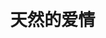 
# 天然的爱情
<br /><br /><br /><br /><br /><br /><br />


<html lang="zh-CN">

<head>
    <meta charset="utf-8">
    <meta name="viewport" content="width=device-width">
    <meta http-equiv="X-UA-Compatible" content="IE=edge,chrome=1" />
    <meta name="renderer" content="webkit">
    <meta name="viewport" content="width=device-width, initial-scale=1, maximum-scale=1, user-scalable=no" />
    <title>恋爱计时</title>
    <style>
        body {
            -webkit-font-smoothing: antialiased;
            font-family: Helvetica Neue, Helvetica, Hiragino Sans GB, Microsoft YaHei, Arial, sans-serif;
            font-size: 85%;
            margin: 0;
        }
        
        h2 {
            font-size: 220%;
            font-weight: 400;
            
        }
        
        .content {
            position: absolute;
            width: 100%;
            top: 40%;
            transform: translate(0, -50%);
            text-align: center;
            
        }
        
        .timer {
            font-size: 180%;
            line-height: 1.5;
            margin: 1em 0;
        }
        
        .timer b {
            color: rgb(253, 99, 125);
        }
    </style>
    <script>
        function goToRoom()
        {
          window.location.href='https://ttrrlove.com/docs/';
        }
    </script>
</head>

<body>
    
    <div class="content">
        <br /><br /><br /><br /><br /><br />
        <h2>天天然然已经在一起</h2>
        <div class="timer">
            <b id="d"></b> Days <b id="h"></b> Hours <b id="m"></b> Minutes <b id="s"></b> Seconds
        </div>
    </div>

    <script>
        function timer() {
            var start = new Date(2022, 5, 15); 
            var t = new Date() - start;
            t = t + 8589000
            var h = ~~(t / 1000 / 60 / 60 % 24);
            if (h < 10) {
                h = "0" + h;
            }
            var m = ~~(t / 1000 / 60 % 60);
            if (m < 10) {
                m = "0" + m;
            }

            var s = ~~(t / 1000 % 60);
            if (s < 10) {
                s = "0" + s;
            }
            document.getElementById('d').innerHTML = ~~(t / 1000 / 60 / 60 / 24);
            document.getElementById('h').innerHTML = h;
            document.getElementById('m').innerHTML = m;
            document.getElementById('s').innerHTML = s;
        }
        timer();
        setInterval(timer, 1000);
    </script>
</body>

</html>
#### 快速跳转
[留言板](#留言板)<br />
[恋爱日志](#恋爱日志)<br />
[网址导航](#网址导航)
    
<html>
<body>
<script>
function hug()
{
    alert("开心心开心心！mua！");
}
</script>
<button type="button" onclick="hug()">抱抱天天</button>
</body>
</html>
    
## 留言板
```
·真的很想，被你需要，很怕自己在你的世界没有存在感。
·小傻，有不开心的时候，要努力告诉天天哦，什么都不需要顾虑。我每次都会一直想着你，等待你告诉天天，等待你开心起来。
·宝贝宝贝日志顺序调好啦！看起来会方便一些耶耶耶！！！
·一直有在努力，昨天在努力，今天在努力，明天也一定会努力。
·对不起啦宝贝，我还是没能克服之前的担心……让你失望啦，我会努力的！！
·噢耶耶耶耶耶耶，解封啦！然然，我们可以继续一起向前啦！
·亲爱的，在这疫情的艰难时刻，我一定和你在一起，陪在你的身边的！加油，一切都会过去的！
·宝贝，和你在一起真的很开心，真的不用太担心天天哦！然然对我的好，我都能感受得到铭记在心，放心吧老婆！！！
·然然从未打扰到天天，千万不要有顾虑哦，你可是我的女朋友，最爱的小然！！！
·没有任何困难是不可战胜的，只要天天和然然一同面对，只要永怀希望与热忱之心。
·无论我们相隔多远，我们的心里都永远会有对方。短暂的分隔只是为了以后长久的幸福生活，天天相信我们一定能够克服困难，走到最后————幸福美好的最后。
·宝贝不要担心天天会变，真的不要担心。我们的幸福、然然的好天天都看在眼里记在心里的，怎么可能以后就会变得对然然不好了呢。天天一定不会辜负我们俩的，还希望然然相信天天哟！
```



## 恋爱日志
### 2022/10/6
今天天天早早地（相对）就起了床，因为今天终于可以寄出天天的**爱心大礼包**！准备了一个多月，终于可以让然然收到啦，天天今天也好激动好激动的！整整一大箱礼物，希望然然收到会超开心，那天天就满足啦！<br />寄完件后天天去图书馆写了好久好久的作业，然然也一早就有课，下午还要听讲座。<br />中午宝贝回到宿舍，已经累累了，于是在天天的叽里呱啦之下，宝贝就美美地进入了梦乡，天天真的超级开心超级喜欢我的宝贝。<br />下午然然整个宿舍都起床晚了，天天给然然点了咖啡，然然去取了之后讲座就迟到没有位置了，然然只能打道回府啦。最尴尬的是！天天这次选的咖啡一点也不好喝哈哈哈哈哈哈哈，算是天天失算了。<br />傍晚，天天和然然打了好久电话，真的特别开心心！可是之后，由于天天没有及时说出自己内心的想法，然然也没能察觉到，导致咱俩之间出现了一些小矛盾，但是这种矛盾又很不同：咱们各自的矛头都是指向自己的，而非对方，真的其实很幸福的。可是之后天天因为然然不想说话而多想了，还写了一些不合适的话，当时傻傻的天天真的以为然然要丢下自己，超级难受受呢！<br />但是过了一小会儿，天天也相信然然一定会回来的，因为每次然然平静下来之后，都是会回来找天天的，所以这次也一定一样。当然然再次说出那句“天天”的时候，冷冰冰的文字中，我又看见了然然热情的爱，一瞬间：放心、开心、感动、感谢爆发出来，大家也终于走出了烦乱的思绪，回到了对方身边。<br />其实，其他烦恼的一切，哪有那么吓人，唯有我们永远不变的爱，胜过一切。事后我们都特别感动，也理性地分析了一下自己的问题，才发现天天其实处理问题时也有很多不妥。所以，天天光有炽热的爱是不够的，如何将其真正落到实处真正化作然然的幸福将是我一生的课程，也希望然然多多反馈，帮助天天更快改正进步！<br />
真的好幸福，真的好幸福。任何小矛盾小伤心和这美好的幸福的爱情比起来，又算什么呐！然然，感谢有你，幸好有你！<br />
晚上天天又和然然通了电话，虽然然然晚上不方便讲话，但是天天还是叽里呱啦说了好多，真的超级超级甜蜜，还希望然然不要烦天天的叽里呱啦嘴机关枪哈哈哈哈哈哈哈！<br />
最后，是王菲&Eason：<br />
**因为爱情**<br />
**不会轻易悲伤**<br />
**所以一切都是幸福的模样**<br />
### 2022/10/3
有时可能就是会以小人之心度君子之腹吧，哎。我宁愿小人做到极致，错怪多少个"君子"也不要漏下一个坏人。天天真的可能太没有安全感了？感觉也不是，不知道为啥。然然其实真的让天天很放心，但是就是然然周围的人，总是让天天觉得不是什么好人。总觉得总觉得，他们在内心觊觎我家然儿的优秀，自觉或是不自觉地就开始想方设法地接近你打听你，创造出一系列交往，刷存在感，自己却不愿意承认自己有喜欢然儿，甚至有的人连自己都骗了过去。一副正人君子的模样，反而搞得像是我们在计较在小肚鸡肠，真的让人防不胜防。宝贝，你说到底是不是我太敏感了，是我阴暗了，狭隘了吗···我真的很为难。<br />哎，还是没有越过这一关，宝贝你说到底是为啥啊啊啊。给我整不会了啊啊啊啊啊好乱哦。
### 2022/10/2
上午，然然终于可以出校门了，兴冲冲地准备去吃火锅，结果被告知下午一堆安排根本没有空，内心肯定会超级失望难受啊。天天真的很理解小然的，觉得小然真的好辛苦好委屈。天天也不想然然晚上去练那么累，但是既然是天天支持然然去做的表演，那么咱们就要努力做好，这些困难，也只能克服，天天心里真的很心疼。<br />下午然然又去听了采编部的培训，两个多小时讲了好久好久。终于讲完了之后，然然马上就给天天打了电话，结果天天不知道咋滴还有点小脾气，立马就让然然失望望了，天天还自以为然然不想理天天，还没有去找她，我真的是个傻瓜啊啊啊！！！幸好！幸好然然过一小会儿就原谅天天了，天天真的超级后悔超级难受受！<br />
当时，天天就是觉得然然去开会会，然然又穿那么漂亮，看见然然穿那个裙裙有点点松，天天就会担心就会有点不高兴。然后那个社长叽里呱啦讲半天，好像自己就很懂一样，搞得天天什么用都没有，然然也不需要天天了。在自己喜欢的地方被别的男生抢了风头，可能有点点小难受吧。然后然然出来之后又拿到新相机，很兴奋很开心，天天之前说的要借给然然拍照照也不需要了。就莫名其妙突然有些难受，忽略了然然本身的感受，真的很对不起宝贝。然然当时其实也一直都有在和天天发消息，一直都想着天天，开完会那么热那么累马上就来找天天结果天天莫名其妙地不开心，肯定让然然很失望呀，要是天天当时能多想一些然然的情况就好了，真的很抱歉啦。可能天天就是有些小气吧，真的，希望然然不会嫌弃。<br />我真的太容易吃醋了啊啊啊啊啊啊啊。要是有男生在计算机方面也要抢在天天前面，也要来给然然疯狂培训，就是这种小难受小吃醋的感觉，哦我真的会谢呜呜呜呜。真的很想被然然需要，很想帮助然然，很想很想，可能这还是天天不够自信的表现吧。
### 2022/10/1
今天是国庆节噢耶耶耶耶耶！昨晚小然梦到了天天，我们在梦里抱抱，啊啊啊啊啊真的好开心好开心！上午天天去和同学买电瓶车，然然却没有办法出校门，不过好不容易有休息的一天，然然在床上睡觉觉也很棒呀！只不过晚上然然胸口有点点闷闷，身体有点不舒服，天天就一直陪着小然宝，一直陪着她。终于然然还是睡觉觉了，天天真的好高兴，我好担心小然然身体不舒服睡不着，明早起床一定就会好一些了吧，抱紧我的宝贝，抱紧紧，小委屈。<br />我爱你，然。
### 2022/9/30
今天是周五，天天早上的叮铃铃晚了十五分钟呜呜呜。<br />下午然然和天天一起睡觉，结果然然出门晚了，跑得超级超级累才到教室，但是天天却是大傻猪还在床上睡觉觉！<br />然然看电影时，也给天天打了电话，真的让天天特别特别开心，也特别特别心疼小然宝。天天好想每分每秒都陪在你左右，照顾你为你辛苦为你劳累呀！<br />傍晚，然然可能心情有些不好，有一些焦虑，天天真的从来不觉得然然不好，真的。宝贝，并不是都要符合同一种标准才能叫做美，咱们然然的美，根本和她们完全不同！大家也都说然然是不一样的美丽不一样的可爱，所以然然一定不要怀疑自己啦！咱们就是最棒的然！相信天天吧！<br />不过然然挂掉天天电话的时候，天天还是有些小伤心也有些担心，天天多想让你意识到自己有多棒有多好，根本就不是其他人可以比的！咱们才不需要因为世俗的眼光动摇自己的信心呢宝贝！<br />不过很快然然就恢复过来啦，接下来天天就要去考试然然也要去跳舞啦！呜呜呜天天真的好想好想然宝啊好想好想好想好想！然然跳舞天天都从来没有欣赏过，但是然然却要和别的男生在一起跳，呜呜呜呜真的好想你好想你啊然宝，醋醋啊然宝！！！！！！**呜呜呜哇哇啊啊啊啊啊啊啊啊啊啊啊啊啊啊啊啊啊！！！！！！！**<br />
加油然然，你一定是最棒的！天天在等着你，等着你跳完舞回来，等着然然和天天一起开始这周末，一起放松一起休息，享受这幸福的时光！
### 2022/9/29
今天是忙碌的一天，然然上午上完两节课后，中午匆匆吃完饭就要去给篮球赛拍照，太阳那么大那么热，然然还要呆在外面真的好辛苦，天天好想抱抱然宝。还好然然下午没有课，可以好好休息，然然睡到了六点，真的让天天特别开心，天天就好希望然然好好休息呀！晚上，然然又要去跳舞排练，真的特别累，而且还要和男生搭档呜呜呜呜，醋醋，然然！！！但是特别特别幸福的是然然一直都在安慰傻天，一直都想着傻天，让天天内心也特别温暖安心。天天就是有点小自私嘛，不想然然和别的男生配对，不想然然牵牵抱抱别的男生略略略，我相信小然宝一定也会让天天放心哒！晚上睡前天天和然然又打了电话，真的特别幸福。两人一起回忆了今天的努力，互相鼓励互相肯定，好温暖呀然然！<br />即使相隔千里，但是我们仍然可以每天陪在对方身边，给对方帮助，谢谢有你啦！
### 2022/9/28
今天然儿还是不开心呢，早上又收到了ppt的任务，真是太辛苦了。而且，这次ppt的组内只有三个人，还有一个没有返校，让事情更加棘手。我知道，然然一直都很辛苦，然然也很努力，所以客观条件上就不充足的话，咱们可以适当放弃的呀。如果他们不想退，就让他们多做一点事情，咱们可以就做个ppt，天天可以帮你的！<br />
昨晚，天天帮然然改进ppt，真的特别开心。因为，自己在远方，也可以为然然尽一份自己的力量，帮然然分担辛苦，真的特别特别开心。<br />
所以，然然千万不要觉得怕麻烦天天，要是天天真的没有机会帮到然然，然然真的不需要天天了，那天天才是真的会难过呢！宝贝，我知道今天你很难过，我也很心疼你，我更想让你开心起来。所以有什么难受的，有什么事情，都可以和天天讲的，而且天天很想听你讲。如果是天天的错，那就更要告诉天天了，我真的很担心然儿。听着你有气无力的声音、充满心事的言语，嘴上却说着：“没怎么，没怎么”。让天天怎么可能不担心呢！天天多么害怕有一天然然不再想和天天倾诉，不再需要天天的帮助。<br />
然然，放心吧，永远都有一个人一直站着你的身后，永远都有人，倾听你、帮助你、保护你、爱着你，永远。<br />
等着你，然然。<br />
真是太好了！然然下午顺利讲完了ppt，十分冷静沉着，不错不错！然后然然也轻松开心起来啦，还给天天打了电话，天天听到然然活泼开心的声音，内心真的超级欣慰。宝贝啊，许多时候事情都没有我们想象中的那么不好的，或许我们都有点习惯去看事情不好的那一面。我们说过要变得更好，我要带着然然，每天更加开心更加积极！还希望然然以后尽量多和天天讲内心的想法与感受哦，我可是天天那，你的天天，永远的天天，让我成为那个，你唯一愿意倾诉的人，可以永远支持你的人。
### 2022/9/27
今天，然然的课程很辛苦呀，上午早八高数物理，下午还有一节英语。早上第二节高数，老师从数列开始，讲了收敛、极限以及数列的性质，天天虽然没有学这部分的内容，但也有一些了解，确实是很难看懂。物理老师更是离谱，直接放出许多没有学过的数学符号，没有考虑到同学们的数学知识，没想让人听懂，真的很可恶。但是然然也不必慌张，天天现在也对d符号没有弄清楚，现在只要知道它是表达微分也就是求导的意思就行了。老师要是讲的不好，咱们就下课看教材，教材看不懂就问天天，或者我们一起去查资料，没有问题的。大学本就是自学为主嘛，课下我们也可以多花时间。或许没有办法一下就听懂确实很打击人，但是我们不会害怕不会退缩的宝贝！<br />
傍晚，然然去操场和一起表演舞蹈的同学排练，结果发现那些新疆的人却也没跳的多好。本来我就说小然很棒嘛，他们怎么可能有小然好？所以小然不用担心，让他们自己学自己的，咱们练好就很棒啦，他们学不会就多练会儿，咱们学得快就可以多多休息！<br />
综合测评的打分机制确实很不合理，预科本来就是给分数低一些的同学一个缓冲的时间来达到准备本科学，但是这种打分机制却弱化成绩差距，变相鼓励活动，有些舍本逐末了吧。或许有的人以这种打分，以这种大学学习感到窃喜，但我们的然儿才不是那种人。什么综测也仅仅是预科一年选专业的指标，自己没学到本事的人就算是再好的专业也没有用。所以，咱们不用担心最后的综测分数不合理，我们只需要为自己而学，学到知识学到本领，自然就不负我们的努力。再说了，我们也会参加各种活动，小然也那么棒，就算在这种体制之下，咱们也不会落后的宝贝！<br />
不用太焦虑之后的事情的，塞翁失马焉知非福，然宝，和天天一起过好每一天，一点一点地，让自己变得更好吧！
### 2022/9/26
又是一周周一，说来也巧，天天的正式课程和然然的第一周先下课也是一起开始的，所以，让这变得更有仪式感一些吧。我们昨晚一起早早地（相对的）入睡，今天早上七点就一同起床，醒来便是对方，真的特别幸福。早上的高数，然然虽然因为才开课而没有讲什么知识内容，天天却早已在数学的毒打下痛得要死。<br />可能是因为昨天在图书馆被空调冷到，今天数学课后半节，天天的肚子都痛得要命，真的把眼泪都憋出来了，还要强装镇定。忍着痛和然然发消息，呜呜呜好想要然然的抱抱与安慰。下课后上了个厕所，感觉暂时有好一些，以后要去图书馆，还是多带件外套吧。<br />哦对了，健康的共享天天还是没有收到，可以尝试把我的Apple邮箱加入我的通讯录页面，然后以邮箱为目标发送邀请。我真的很想和小然一起分享啦······呜呜呜呜呜。<br />
下午天天因为各种各样不顺利的事情凑到了一起，内心有些烦躁郁闷，但是然然，她毅然地在电话中陪伴安慰着天天。其实，只要有然儿在我的身边，天下还有什么困难可以让我伤心啊！真的很感动，很感谢，有你，天天超幸运，超幸福！
### 2022/9/25
今天天天在图书馆努力赶了一天的作业，终于还是完成了既定目标，其实还是挺充实的。然然也为了明天下午的报告努力有在完成自己的准备任务，真的非常棒。虽然那些同学做的一点也不好，但是只要我们不负自己，有努力就没有遗憾啦。<br />然然的同学们有的人感觉非常不好，希望然然一定一定要保持警惕与距离，千万不要被骗骗啦，这个世界真的真的不是那么温柔的。一想到然然要是有遭遇危险的可能，天天的心就会凉一大截，真的会很难受很担心，所以然然一定要答应我保护好自己哦。然然，和他们才不是一路人，绝对不是！
### 2022/9/24
今天天天终于可以出门啦，然然也开始了在地质大学的第一个完整的一天。天天一个人在深圳乱逛，想去寻找成都的霸王茶姬回忆，跨越了大半座城市，最后终于还是喝到了玫瑰普洱。啊啊啊啊啊是和然然一起坐在奶茶店的回忆，是美好的味道。
### 2022/9/19
然然正式解封的第一天，当我们接到解封的通知时，几乎都快哭了出来。这将近一个月的时间里，然儿被关在家里不能出门不能上学，也没法吃到喜欢的美食、没有好玩的活动。本来安排好的上学旅途也被突如其来的疫情打乱的零零散散。每天陪着我的然儿，看着然儿的同学们都去到了学校，看着然然孤独无聊，看着然然对着为数不多的方便面省吃俭用，看着然然心里无比渴望各种美味却无法满足小然的愿望，看着然然给天天买各种好吃的东西，自己却收不到一个包裹······心里真的不甚好受。<br />
辛苦啦然然，这么多天，终于还是解封了，终于可以继续下一步旅程了！天天真的很感动很为然然开心！然儿经历这么多困难，终于在21日即将登上计划中的航班，天天真的很开心，但也不可避免有一些担忧。不过，我相信，我最棒的小然一定能够解决所有问题，天天也会随时陪着小然，就像小然当时陪伴天儿一样。<br />
在离家千里的武汉，然儿要照顾好自己，要保重，要挂念天天。记住不管在哪里，始终有至少一个人，在牵挂着你，在关心你爱着你。<br />
所以，勇敢向前吧，小然，我陪着你。<br />
晚上，然然和天天终于可以打视频。然然给天天看了之前几个男生和然然关系好的时候，给然然写的信，想和天天分享其中的乐趣，结果天天只想着过去那些不开心的回忆，始终没能克服自己的自卑，让开心的时刻变得悲伤了起来。<br />
天天是觉得，明明自己已经不愿意再回想的事情的时刻，然然却要去回忆。或许，对于然儿一定是美好珍贵的往事，但是天天看见的时候，还是会难受会伤心。那么多那么多男生，对然然那么好，和然然关系那么好，天天只是其中一个，只是想到此莫名有些低落罢了。<br />
我只想和然然一直好好地在一起，像现在这样幸幸福福的。过去有那么多或好或不好的事，天天、然然都会有，我真的都不想再让他们打搅我和然然！！！或许这是很幼稚的想法吧，天天迟早要面对，也必须克服这些恐惧，只是现在的我一直都没做到······时间，让时间证明我们的爱，让时间击溃过去的梦魇。<br />
我怕，自己不够优秀，对然然不够好；我怕，然然怀念过去别的男生对自己好的感觉；我怕，自己不是然然共度余生的最优选择；怕然然离开天天······<br />
天天觉得，真的不是现在谁的错，只能说过去天天的余孽，现在还未被时间还清。<br />
对不起然然，让然然难过伤心了，让然然失望生气了。<br />
谢谢你然然，谢谢你还愿意相信天天，谢谢你一直陪着我，变好。<br />
真的有努力。
### 2022/9/14
哇哦哇哦，又是一月14日，今天我和小然已经在一起足足三个月啦！！！不禁回忆起三个月前的那个晚上，你说出“我觉得还是应该给你一次机会···那我们就是男女朋友咯”的那一刻，我是多么的开心与感动！第一次拥抱朝思暮想的然然，第一次如此近距离地感受然儿的香气、然然的温度，简直让我不敢相信！从此我可以光明正大理所应当地对然然好，可以时刻对然然表露我的思念，可以为我们美好的未来而努力，这是我最幸福的人生的开端！这三个月，真的很美好，感谢有你，然儿！从那天晚上我们紧紧拥抱在一起，我就绝对不会再将你放开，就让那大悦城的圆月，见证我们如月光皎洁永恒而美好的爱情！
### 2022/9/12
不知不觉在一起90天啦！！！真的很幸福很幸福，很美好很美好。我们都一定会尽自己的努力，好好地和对方在一起。**唯有长久酝酿幸福，唯有永恒积淀美好**！宝贝，我们一起加油呀！
### 2022/9/10
今天是中秋节。
我和然然是第一个互道中秋快乐的人，真好。
傍晚，中秋的月亮便出现在了云间，明亮金黄、圆润饱满。天天尽力用相机记录下这美丽的圆月送给然然，但奈何技术有限、设备有限，效果并不太理想。
但是然然收到照片后觉得还不错，让天天感觉十分开心。更棒的是：然然用这张照片为背景，加上文字做了一幅海报，真的给了天天一个惊喜！<br />
**天边的月<br />
心中的念<br />
你永在我身边**<br />
### 2022/9/7
啊啊啊啊啊啊啊啊啊啊啊啊啊啊啊啊啊啊啊啊啊啊啊啊啊啊啊昨天晚上天天又一个人先睡着了呜呜呜呜呜呜呜呜呜。真的很对不起嘛宝贝，让然然一个人找不着天天，孤独地睡不着觉觉，给天天发了那么多消息天天却没有回复，啊啊啊对不起啊我的宝贝！昨天就是可能没有睡午觉，所以有点困困，晚上也没有喝咖啡，上床后就好困好困呜呜呜。宝贝我昨天真的有努力等小然儿，最后感觉坚持不住了都给小然发了消息，可是就连这么几分钟都没有坚持过去呜呜呜。宝贝我真的是个大猪猪！！！<br />
宝贝···原谅天天好不好呀，天天真的好傻好瓜啊呜呜呜，我真的好想陪着你的，真的dbq啦😭。<br />
今天晚上，天天和然然发生了一些矛盾：天天觉得然然经常生气会不喜欢天天，然然觉得天天就是想去玩游戏平时都在勉强，其实两个人的想法都有问题啦。天天提出这个问题，只是想和然然更好地相处更好地磨合，才没有怪罪然然的意思呢，更没有觉得和然然一起生活有不好！然然习惯了有天天的生活，天天也习惯了我的小然儿呀，真的很幸福。我们之间真的已经很棒啦，真的没有什么大问题，抱抱我的小然儿，不许担心心哦。<br />
嘻嘻嘻**每一对情侣都会有冲突有矛盾，这也是恋爱的一部分呀，我觉得我们面对这些问题已经做得非常好啦**！！！天天会说心里话，然然也会反驳，天天会反思，然然会承认自己的问题······真的很幸福很浪漫嘻嘻嘻。所以傻然啊，千万不要担心我们会变得不好，千万不要觉得天天和然然在一起不自在不开心。这都是我们走到一起一生相守要经历的过程，天天还要娶然然呢，然然会等着天天！！！<br />
夫妻**床头吵架床尾和**，抱抱我的老婆，爱你我的然儿！
### 2022/9/5
今天是天天正式开课的第一天，早上八点就有一节高数。但是然然和天天一起早起，陪着天天出门、去上课，真的让天天觉得特别幸福特别感动。本来还打算给天天买开学第一杯咖啡啡，结果星巴克没有开门哈哈哈，不过天天也能感受到然然的关心然然的照顾啦，真的很开心很开心，天天一定会努力学习认真听讲的！**天天会提升自己变得更好，以后才能给我的然儿一个更加幸福的生活呀！真的好爱我的小然，真的好爱，谢谢你宝贝！！！**<br />
傍晚的时候，天天想去和室友玩一会儿游戏，然然马上就让天天去了，但是其实天天能感觉到然然心里还是有些不开心的。天天不想让然儿难受、不想因为什么破游戏把然然冷落让然然伤心，如果然儿真的难受的话，只需要告诉天天就好啦，天天更愿意来陪在然然身边，毕竟，然儿才是我要一辈子在一起相处的人呀。最后然儿也没有那么难受了，天天就很放心很开心，谢谢然儿一直包容天天，被然儿照顾着安慰着的感觉真的很幸福很幸福，谢谢有你呀！<br />
晚上，然儿想起了以前不开心的事情有些难受，天天要一直陪在然然身边，给她安全感让她不再担心。我们一起看了粉红色的日记，里面记录了高三时期然儿的好多好多小心事，真的让天天特别心疼特别想保护好我的小然。然然真的很棒啦，我的然儿那么坚强那么乐观那么努力那么温柔，才不要相信他们那些人口中的什么差生什么的，才不要！我的然儿真的是很棒很棒的女孩子，天天会越来越爱着宝贝的！！！抱抱小然儿，千万不要怀疑自己不要丧失信心呀！我的宝贝女孩！！！<br />
还有就是，天天看了小然儿的日记还是有点点小伤心嘛······**然然因为ljh那么难过、对xsy那么怀念、对学长那么温柔···可是有关天天的记录却好多都是平淡疏远。**<br />
宝贝我就是想发发小脾气嘛。可恶的ljh那么讨厌，然然之前却那么在乎他，有好多共同爱好共同语言，多难得的男生😣。还有高高的xsy和然然之前那么美好的回忆，高三都还是远远追忆。然儿之前喜欢的学长也在然然心中十分在乎，然然对他那么仰慕那么好那么温柔···就是不开心心不开心心。天天又算什么，，，。不开心心嘛！<br />
我知道然儿想起天天之前的讨厌事情也会难受也会伤心，所以天天从来没有怪然然的意思也一直都很喜欢现在的小然儿。过去都不重要啦，我们以后的余生要幸幸福福好好地在一起，永远在一起，这便足够了，这便很幸福啦！只是不想宝贝那么怀念以前的日子，让天天觉得有点点···难受。<br />
**宝贝，我要一直对你很好，让自己成为然然最喜欢的天天！一定要！！！我怎么会比不过那些男生！！！怎么会！！！**

### 2022/9/2
今天睡了三个半小时，但是天天洗了个澡，依然精神抖擞哈哈哈。出门后天天订了一杯星巴克，“桂花绵云拿铁”。虽然有点小贵，让天天钱包滴血，但是很好喝很好喝，而且让天天一点困意也没有，甚至比前几天还精神！<br />
上午天天写完了昨晚的日记，把想说的话都写了进去，又制作了一幅简单的海报，发给小然嘻嘻嘻，我真的好幸运有这样一段爱情。小然醒来后，扫码进入网站阅读了昨晚的日记，很感动，天天知道后也很开心很温暖，谢谢有你，谢谢有然儿一直陪在天天身边。<br />
但是下午天天有一点小低落，不知道是为了什么。可能是觉得天天经常让然儿难受生气，可能是觉得天天没有做到心目中想的那么好，可能是觉得然然偶尔会让天天有被忽视的感觉······当时天天再遇上拖堂的废话老师、急切想和天天联系的小然儿，就可能心里有点乱乱的，所以心情很低落。<br />
但是当天天收到小然寄过来的水杯杯时，当打开视频见到然儿的脸时，一切迷雾都烟消云散，一切乱麻都理清剪断，心里只装满然然可爱爱的笑容、温暖的陪伴。虽然暂时现在网络条件让我们的通话艰难坎坷，但是其相比于我们的爱是多么微不足道。我们会对网络叹气、对卡顿失望，但是我们迫切想要联系上对方，想要和对方在一起的心，永远不会改变。<br />
我说过我已经不是过去的那个天天了，现在的我乐观阳光，积极向上，因为我没有任何理由去悲伤。当我不开心时，我会想到然然与天天的相伴相守、想到我们给予对方的温暖、想到这段珍贵难得的神仙爱情······我便再也悲伤不下去，心里，只充满幸福的暖流。<br />
所以谢谢有你，天天成长变好的路途中，然然也帮助了我很多。**天天和然然都只是茫茫人海中的两个普通人，但是我们一同经历的过往、珍贵的回忆，让我们成为彼此人生中独一无二的那个人，成为彼此最爱的人。**
### 2022/9/3
今天是周末，天天没有课程，早上起得比较晚。然然昨晚发现小区最终还是被封了，心里十分难受不开心，然然可能觉得在家里呆着很拘束不自由、中秋的月饼也没法如愿吃到。天天十分心疼，真的不想宝贝难受受，不想宝贝不开心，天天会一直陪着宝贝的，希望能让然然好受一些。<br />
今天上午天天因为和室友玩游戏而没有及时地回然然的消息，让然然等得伤心啦。然然在这个特殊的时期，觉得难过伤心天天却没有及时出现，天天真的很抱歉。接下来的时间天天都能感觉到然然不愿意说话、有心事，不愿意和天天讲，天天却一直不知道怎么办才能让然然好受一些。然然生天天的气呢，每次然然生气，天天都会很无助很害怕，我后悔自己做的傻瓜事让然然伤心、我害怕没办法弥补我的过错、害怕然然对天天失望。幸好，然然最后还是愿意和天天讲话啦，最终我们还是化解了那些不开心的事情。这些困难对于天天和然然来说根本不算什么，它们让我们的感情更加坚固，让我们的生活更加融洽。<br />
哈哈哈，不想花很多笔墨记录那些不开心，然然记住天天一直在然然身边。我们都是第一次经营这样一段美好的爱情，都会做错事情，我们也一定会理解对方，慢慢地相处得越来越好。**不管发生什么，不管经历什么，天天都会一直陪着然然，你是我这辈子认定的女孩，一辈子，一辈子，绝不允许分开。**<br />
晚上，天天和然然第一次在线上一起听歌。耳机里的音乐似乎都泛着然儿的气息，仿佛她就在我的身边，就靠在我的肩膀上，我们一人戴着一只耳机，一起听着歌曲。纵使我们此刻没有多言，但是我们的脑海中依旧充满了对方。相隔1337.78公里的陪伴，给身处隔离区、他乡学校的我们带来感动，这便够啦。<br />
**我会一辈子陪着你的，无论如何无论如何，无论如何，永远同行！**
### 2022/9/1
今天上午中午天天惹然儿生气了两次！明明才道过歉结果下午就又让然儿伤心，天天真的很抱歉很后悔。幸好幸好，然儿真的没有往心里去，总是一次又一次地理解包容天天，能够不变对天天的爱，天天真的感觉很放心很幸运。谢谢小然能够一直陪伴着天天，我真的会努力变好的，谢谢然然给我机会，也希望然儿能够一直相信天天。<br />
下午天天基本都是空闲的，所以可以好好地陪伴小然。今天成都开始居家隔离，小然在下午趁机出门采购了一圈，让天天有些许担心。其实想要出门买东西想出门玩的心情天天完全能够理解，天天也相信然儿会自己做好防护保护好自己，但是如果然儿没有和天天讲清楚，天天就会很担心很担心。天天知道小然在外面不会很方便回天天的一大坨消息，但是然儿挂掉电话，发出“再见”的时候天天还是心里有些许难受，幸好后来知道了这是fbx发的消息，哈哈。<br />
晚上，天天和然然约好一起看一部电影《消失的客人》，天天十分期待开心。但是都怪Youku实在是不给力，都没有邀请观影模式，让我们不太方便看，于是我们就先暂时没有看电影。但是，天天和然然在这段时间里开始了视频，真的特别棒！平板中的，是躺在床上的然儿，是趴在帐篷里的天天，我们互相看着对方，好久都没有仔细地这样看着心里深爱的人了，纵使很长一段时间保持静默，我们心里也觉得十分十分幸福浪漫。我们的空间距离相隔千里，但是我们还是能够看到此时此刻的对方，我们的心更是紧紧贴在一起，真的很幸福。<br />
天天晚上想办法喝了许多咖啡☕️，可以精力充沛地和小然一起享受深夜的美好时光，真的很开心。我们可以一起视频、一起游戏、一起电话。嘻嘻嘻真的还有好多事情等着我们一起去做，真的很想和小然在一起，很想很想。<br />
晚上睡觉时，然儿开始怀念高中的时光，想到了辣个男人哈哈哈。天天真的觉得高中的我大部分时间做得一点都不好，所以有一些不敢回想那段时光。所以听到小然想起他后，内心其实还是有一些难受的，那是一段我不配存在的回忆，是一段没有我的美好······xsy，这个名字我真的不想听见不愿想起，深夜也是他，其实不是很开心。但是，但是：这是我爱的小然客观存在的经历，也是一段有意义的美好的回忆，难道天天能回避这个事实吗，难道天天回为此而害怕敏感吗？天天才不怕呢，天天才不会逃避！不管怎么样，天天和然然都会站在一起，一同面对这些或美好或不开心的事实，我才不怕！<br />
但是天天真的不是很喜欢，真的很难开心起来，我甚至不敢在然儿面前说他一句坏话······真的想一辈子不再想起他，真的，能不能离我们远点！！！我会陪着小然的，但是我也不太想在深夜陪着小然想到他，内心还是有些自私吧，唉。<br />
**我们都有过去，那也是组成现在我所爱的人的不可或缺的一部分！<br />**
与你同行。
### 2022/8/22
今天小然下午要去打麻将，可是有两个fbx的男性朋友一起，emmmmm还是让天天有些些不开心呜呜。明明小然自己也说这样子感觉不好，天天这样然然也会难受，可是却还是决定要去……不知道是为什么……应该是不好放fbx鸽子吧，而且小然一直呆在家里也很无聊。天天没有好好陪然然难道还要阻止然然出去玩吗？
天天会相信小然的，只是内心还是有些担心小然不能照顾好保护好自己。
下午然然玩得很开心，天天也很高兴，而且小然其实一直都在和天天联系，即使是在打麻将过程中，所以天天还有什么需要担心的呢？而且天天了解到小然也是一直在争取出校和天天见面，天天心里其实也就满足幸福啦，是天天想的太多了，我的然然真好呀啊啊啊！！！再说了小然晚上也和天天说好以后不这样和男生出去玩了，就算要去也会和天天说好的。**天天希望小然以后一定要保护好自己照顾好自己，我的女孩一个人在外面真的让天天担心哦！**
### 2022/8/20
早上不知道为什么没有下楼集合，在宿舍休息了，真好！现在小然还没起床，先不去打扰她啦！下午可能会下雨，希望可以免下楼训练。
小然我好想你，好想好想。
和你在一起的生活真的十分美好，所以我才会担心害怕失去，相信小然也是一样。所以我们两个一定都要好好的，一定要一直一直在一起！从未觉得人生如此幸福，如此值得珍惜过，谢谢有你小然，谢谢你。我永远爱你。
中秋就等不及想要见到你，可是不知道条件允不允许，哎～～没事我们一起努力！
### 2022/8/19
时间似乎过得很慢，虽然可以联系上然儿已是万幸，但是也十分不方便。或许由于下雨，今天休息时间比想象中多，所以我可以和然儿打几个电话。
我真是无时无刻不在想着她，尤其是一个人在这个陌生无聊讨厌的地方。我会回忆我们的往事、猜想然儿的现在、期待我们的未来。当我意识到艰难的异地已经开始时，听着电话里她的声音，我的泪水不争气地流了下来，一时难以止住。
十天哪，十天！现在才过了十分之一不到！
幸好我还有然然，我还有我的宝贝然然，那就足够了！
你是我的动力：锻炼自己的动力、成为更好的自己的动力、开心生活的动力。
我的生活因你而美好。
加油，张天翼！加油，天然！
### 2022/8/18
今天是天天报道的日子，匆匆忙忙完成一系列操作后，就只剩下恐怖的军训了，十天哪，手机都没有！到了基地还不觉得有什么难受的，但是晚上一准备收手机，天天就开始担心不舍了，不过天天还有手表。教官问了好多遍要把手表交出来，天天心里一直打鼓，但是还是坚持没有上交，要是连手表都没了，那就完全联系不到然然啦！！！第一个晚上没什么训练，没什么太阳
### 2022/8/15
天天一早就出发了，一个人去往车站，内心说不出的伤感与不舍。果然一个人进站、等车、坐车的感觉比当时和然然在一起差远了。被陌生人环绕，没有人可以依靠、信任，好怀念我们一起旅游的时光！
幸好幸好，在九个小时的旅程中，有然然可以和天天聊天、电话，简直是天天唯一的依赖。前方是陌生的城市是未知的生活，没有你的时候，我一定会好好照顾自己，期待与你重逢的日子，期待国庆，我们一定不能食言！
### 2022/8/14
今天是天天在成都的最后一天，中午回家后天天就开始收拾行李。本来下午然然预计来帮天天一起收拾，但是因为上午然然在外面太累了回家就睡着了，直到六点钟才回复天天消息。天天联系不上然然的时候真的很担心很失望，但是事后了解到然然是去休息了便立即释然了，以后遇到这种情况天天也不能太担心呀。本来以为走之前见不到然然了，天天还有点小失落，结果在天天出门做核酸时然然说要来见天天，真的让天天开心到不行！原来然然一直都在寻找出门和天天见面的办法！其实只要然然有这个心意天天就很满足啦，天天只是担心然然不在乎天天不想和天天见面，看来是天天多想啦！这次见面在天桥，联通我们两家的天桥，我们在天桥上拥抱，真的特别感动。然然和天天回家后，一起收拾了行李，相互赠送了礼物。毕竟要分别一段时间，我们都希望对方能一直想着自己。两人在家休息了一会儿之后，便到了然然该回家的时候了，虽然匆忙，但天天已经非常满足非常感动了。天天送然然回家的路上，大街已经有些许空荡，我们奔跑在昏黑的街道上，眼里只有对方，天天真的感觉特别感动，又有些伤感。到了该分别的地方，天天似乎这时候才意识到：这一次告别，就是一个月，一个月见不到我的然然！有些不敢相信、不敢接受，茫然回头告别，却发现然然依旧站在转角的路灯下，那个模糊的身形，是我爱的人啊！远远相望，电话却响了起来：是然然。我立即加速冲回去，看到然然一个人站着，内心说不出的伤感与心痛。
是分别，是要分别了呀······即使只是一个月，但依然不想面对。抱着然然，她也紧紧抱着我，心里五味杂陈，却又什么也讲不出。再多的话已经不用讲，只想告诉我的然然：“**我会一直想念你的，天天会过得好好的、开开心心的，希望然然能够等天天回来，等一个更优秀的天天。**”
作别后回家的路上，心里凉凉的空空的。只有真正离开了，才体会得到这种悲伤。<br />
走了，然然。一个人的日子，要照顾好自己，要开心，要想天天，要安好。等我。
### 2022/8/13
今天由于一些意外，然然不能出来找天天啦。天天虽然有些失望，但是内心其实还是很满足的：毕竟昨天在一起了那么久已经很开心啦，而且只要然然有愿意找天天的心，天天就十分开心啦。还希望我的然然宝贝不要伤心不要觉得自己做错了什么，本来也不是然然的原因的嘛！<br />**不管什么时候，不管在什么地方，天天一定会一直想着然然，会想尽办法和然然联系、见面的。宝贝！**<br />在天天联系不上然然，又担心又失望准备出发去找姑姑时，突然接到然然的消息说就在天天家门口，天天瞬间开心到极点，然后内心充满了温暖与感动。然然原来是想给天天一个惊喜呀！真是太棒了！太棒了！天天真的很感谢然然也很感动。两人见面也没说，只是紧紧拥抱在一起，胜过千言万语了。<br />下午由于还约了人，天天只好匆匆忙忙和然然告别，甚至留下然然一个人走路回家，其实天天心里很过意不去呢。**但是可能天天把这些事情看得过于严重，认为然然受了很多委屈，反而将事情变得更严重**，让然然感觉更奇怪，也是天天一厢情愿没有考虑周全，在此也对然然说声**dpq**啦！
### 2022/8/11
今天天天和然然没有见面，然然和妈妈一起吃了烧烤，天天去了姑姑家里，和爷爷奶奶姑姑姑父爸爸弟弟妹妹一起开了大家一直期待的升学宴，非常开心感动。<br />
晚上天天然然带着各自的红包回家，准备一起数钱（嘻嘻），数我们的恋爱基金。
### 2022/8/12
天天和然然去学校啦！走在熟悉的校园中，仿佛回到了过去三年时光：<br />
校门的登记、教室的拥挤、讲课的声音、栏杆上的眺望、黑板上的粉笔迹······过去再值得怀念，也不会比现在更值得珍惜：成熟的天天、光明正大的关爱、永远牵不够的小手，更有接受天天、爱着天天的然然！<br />
**我们将永不辜负美好的现在，为了更美好的未来努力！**<br />
中午天天和然然又去吃了“**山葵家**”日料，美味刚刚好！<br />
下午等到frant和付柏萱一起到“**来麻Come mua**”打麻将，自以为技术高超的天天与frant却成了输得最多的人，稳扎稳打的然然最终成为了大赢家。看来**确实不能太贪心呀！**<br />
晚上四人匆匆到大悦城的“**厨子下山·回锅肉**”吃了晚餐，人均￥50却吃到还算美味的饭菜，十分满足啦！<br />
等我们以为快迟到了，匆匆来到有**王千源**映前采访的《猎屠》电影厅时，却发现王千源迟到了一小会儿，真是幸运！第一次这么近地接触明星，天天也很好奇，内心十分激动。唯一美中不足的就是天天视力太差啦，根本看不清王千源的脸啦😂。<br />
在提问环节，天天却没能满足然然想要**签名海报**的愿望，还是挺愧疚的······感觉他们问的每个问题都有道理都应该想到，但大脑就是转不过来，想不出什么有价值的问题😔，抱歉啦然然宝贝。<br />
开始电影时然然邀请天天一起坐到前方的四人空位上，让天天十分惊喜又感动。真的很开心很开心，抱抱我的小然呀！<br />
电影本身还算一部合格的犯罪片，题材为**电信诈骗**，挺新颖的，但是故事推进基本上还是扫黑片老套路，不过一个接一个的幕后黑手的出现还是十分吸引人的。<br />
电影结束后已经是22：30，然然妈妈早已守候在场外，准备接然然回家啦。一想到明天然然还会陪天天，就十分期待、开心。
今天又是充实而快乐的一天！
### 2022/8/10
然然的妈妈终于和然然讲话了，她们的关系果然恢复正常了，水到渠成，顺理成章，太棒了！天天说得没错吧！**也希望然然以后遇到困难一定要相信希望，不许多想不好的事情。**<br />
下午我们一起去领了然然的银行卡，接着回家休息了一会儿，然然便回家了。
### 2022/8/9
今天上午然然的妈妈对然然又讲了令人伤心的话，让然然十分难受。天天看在眼里真是心疼至极却又无能为力，只能默默陪在然然身边，给予一些安慰与鼓励。<br />
下午然然似乎感觉好受一些了，和天天一起去玩了一会儿《双人成行》，欢乐开心，却让然然有点头晕哈哈。希望借此可以**转移然然的注意力，让她更加开心**。
### 2022/8/8
今天然然和唐艺泓约好了去拍照片，但是然然和天天都很想见对方呢，就临时邀请天天来到咖啡馆一起拍照玩耍。咖啡馆的背景很唯美，主角然然更是美丽到爆啦！天天给两个女生拍了一些照片~~（可惜天天没拍好）~~。因为已经有些饿了，于是中午就近吃了美味的抄手。<br />
下午按约去到**活水公园**拍照，听说此处没有蚊子，但是两位女孩似乎还是被咬了😂。逛完公园的时间比预期要早，于是我们便打车去了附近的网红望平街香香巷，却无奈来得太早，商家都几乎没有开门，但是惊喜的是我们在此处偶遇**愿望单**中的“**迷你椰**”泰式餐厅，小吃了一些美食，喝到了愿望中的**吨吨椰**（但然然却喝不惯椰子水哈哈）。<br />
接着一行人来到春熙路，唐艺泓做核酸的时候，天天和然然找到一家玩狗狗猫猫的地方，点了三杯水坐下。天天也是第一次近距离接触这么多不同的可爱猫猫狗狗，还抱了猫猫们，看了狗狗打架。但是唐艺泓却似乎对此兴趣甚少，而且可能有些郁闷于天天抢了她的然然呜呜呜。<br />
为了让她开心一些，然然带她去了“**chuu**”看了许多好看的衣服，也希望她能够开心一些啦啦，毕竟还是天天打乱了两位最初的计划，确实不太好啦（可是天天真的好想见然然）。
今天的相见更像是一次**意外的惊喜**，天天已经非常满足非常开心啦！
### 2022/8/5
今天，天天和然然应哈哥的邀请，来到大悦城陪伴他~~（其实是咱俩找机会见面）~~。<br />
我们去喝了美味的“**霸王茶姬**”，此时然然的录取通知书到了，天天便和然然一起打车去领了通知书。<br />
拿到录取通知书，两人异常兴奋激动，恨不得把它时刻举在头上让别人知道**然然被地大录取啦！**<br />
三个人斗地主时，哈哥也在连胜中找到了开心，不那么郁闷。趁着开心，我们又来到昨天没吃成的**姜虎丁烤肉**，终于坐到了位置上吃到了美味的：<br />
**芝士年糕、烤五花肉、韩国辣白菜**，同时两位男士也在烧酒的作用下微醺······三人不亦乐乎！<br />
只是分别时，然然因为担心妈妈会再次生气，走得好快好快，转眼间留下晕头转向的天天一个人，让天天当时有一丝丝落寞，不过晚上一通电话，就解决了天天的委屈啦，真是太棒啦！
### 2022/8/4
今天是什么日子？今天是七夕节！这辈子第一个七夕节！和我的然儿在一起过真是太浪漫太幸福啦！！！<br />
中午天天一如既往到然然楼下接她，两个人手中都带着给对方的礼物：<br />
天天送了然然一块选了好久的女表，希望能派上用场；然然送了天天一副自己亲手一针一线绣了好久的刺绣，稚嫩却美丽的针法中充满了然然的爱意与祝福。我们都非常喜欢。<br />
中午一起去了然然推荐的“肖家河家常面”，朴素的面馆、简单的菜单却蕴藏着如此美味的拌面，令天天食欲大开，两人都吃得走不动路（笑死）。<br />
下午我们去到一家主机游戏厅，天天和然然一起尝试了《双人成行It takes two》。<br />
天天没想到然然玩游戏也这么厉害，上手十分迅速，更是体会到了两人一起玩游戏的快乐与成就，让天天难以忘怀。<br />
然然也第一次发现合作游戏的乐趣，不但没有觉得无聊，反而意犹未尽，让天天也欣慰地笑啦。<br />
我们又去了“**小鹿的屋**”抓娃娃，应该是七夕节为了吸引人气，我们第一次如此轻松地抓到娃娃，30元钱15次，带了四个宝贝回家：小火龙、皮卡丘、黄恐龙、史迪奇，都很可爱啦。<br />
晚餐我们来到**姜虎丁烤肉**，等待了两个多小时却还没有排到号，饥肠辘辘的两口子又气又好笑，最终去到**彼得西**点了三百多的西餐，将浪漫的一天推到高潮。<br />
可惜晚上因为时间太晚，然然的妈妈执意要来接然然回家，天天只好匆匆与然然告别，离开后仍然难以忘怀，十分感激、感动。<br />
可是晚上天天因为紧急直接向然然拨了一通电话，被然然妈妈看见了，因此然然不得已向妈妈坦白。但是妈妈一时难以接受难以理解，引发了然然与妈妈之间的矛盾，让然然无比地伤心。<br />
晚上天天听了也感觉十分难过，只能不断地安慰然然不停地给然然鼓励······谁遇上这种事都会感觉伤心的吧。<br />
只是没能让然然度过一整个开心的七夕，还是有些遗憾啦————以后机会还有很多的，加油！
### 2022/7/27
今天然然、天天还有然然的闺蜜三个人约去**海马体照相馆**拍证件照。<br />
吃完美味的黄记煌后，三个人前前后后化了两个小时的妆，穿上了喜欢的衣服，在影棚中完成了至今最好看的证件照。<br />
更重要的是，借着妆容与服饰，天天和然然拍了好多好多美丽帅气的合照，真的很棒很棒！然然太美啦，旁边的天天也不错哟！<br />
总之非常开心啦啦啦!
### 2022/6/16
期待已久的欢乐谷之行，因为有了对方而变得更加美好。我们玩了许多开心的项目，在然然身体不舒服时天天也陪伴在然然身边，我们都是幸福的呢！<br />
一起坐了摩天轮，仿佛地面的一切都已不存在，世界上只剩下了你和我，四目相对，含情脉脉。<br />
我愿意一辈子与你体会这样的**浪漫**。
### 2022/6/15
然然拒绝了今天原本和另一位男生的约定，在下午有空的时候来**找了天天**，十分感动十分温馨。
### 2022/6/14
天天和然然开心地玩了一天，在这个安静的夜晚，然然终于答应和天天在一起了。
我们是恋人了！
### 2022/6/13
夜晚天天最终和然然正式地**表了白**，希望能够一直和然然在一起。<br />

















### 2022


## 网址导航
<a href="https://github.com/tttt2342/tttt2342.github.io/edit/main/index.md" target="_blank">编辑此页</a>
<a href="https://vocabulary.com" target="_blank">单词</a>
<a href="https://www.cug.edu.cn/">地大首页</a>
<br />
<button onclick="goToRoom()">Secret Room</button>



































